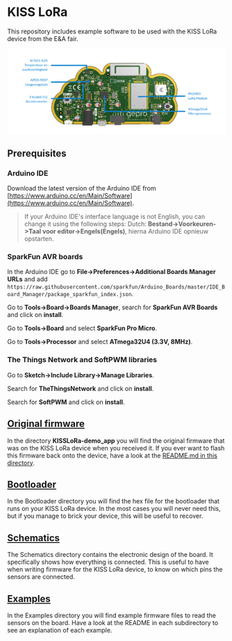 # KISS LoRa

This repository includes example software to be used with the KISS LoRa device from the E&A fair.

![alt text](KISSLoRa.png)

## Prerequisites

### Arduino IDE

Download the latest version of the Arduino IDE from [https://www.arduino.cc/en/Main/Software](https://www.arduino.cc/en/Main/Software).

> If your Arduino IDE's interface language is not English, you can change it using the following steps:
> Dutch: **Bestand->Voorkeuren->Taal voor editor->Engels(Engels)**, hierna Arduino IDE opnieuw opstarten.

### SparkFun AVR boards

In the Arduino IDE go to **File->Preferences->Additional Boards Manager URLs** and add `https://raw.githubusercontent.com/sparkfun/Arduino_Boards/master/IDE_Board_Manager/package_sparkfun_index.json`.

Go to **Tools->Board->Boards Manager**, search for **SparkFun AVR Boards** and click on **install**.

Go to **Tools->Board** and select **SparkFun Pro Micro**.

Go to **Tools->Processor** and select **ATmega32U4 (3.3V, 8MHz)**.


### The Things Network and SoftPWM libraries

Go to **Sketch->Include Library->Manage Libraries**.

Search for **TheThingsNetwork** and click on **install**.

Search for **SoftPWM** and click on **install**.


## [Original firmware](KISSLoRa-demo_app)

In the directory **KISSLoRa-demo_app** you will find the original firmware that was on the KISS LoRa device when you received it. If you ever want to flash this firmware back onto the device, have a look at the [README.md in this directory](KISSLoRa-demo_app/README.md).

## [Bootloader](Bootloader)

In the Bootloader directory you will find the hex file for the bootloader that runs on your KISS LoRa device. In the most cases you will never need this, but if you manage to brick your device, this will be useful to recover.

## [Schematics](Schematics)

The Schematics directory contains the electronic design of the board. It specifically shows how everything is connected. This is useful to have when writing firmware for the KISS LoRa device, to know on which pins the sensors are connected.

## [Examples](Examples)

In the Examples directory you will find example firmware files to read the sensors on the board. Have a look at the README in each subdirectory to see an explanation of each example.